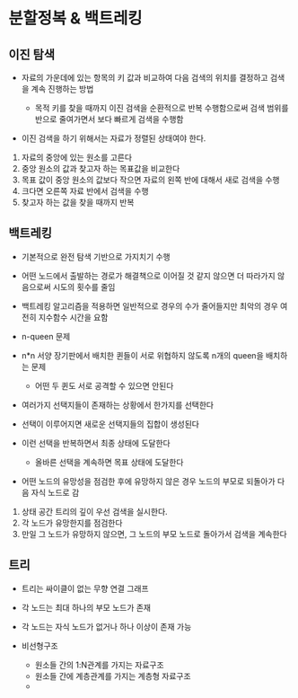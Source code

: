 # 분할정복 & 백트레킹

## 이진 탐색

- 자료의 가운데에 있는 항목의 키 값과 비교하여 다음 검색의 위치를 결정하고 검색을 계속 진행하는 방법

  - 목적 키를 찾을 때까지 이진 검색을 순환적으로 반복 수행함으로써 검색 범위를 반으로 줄여가면서 보다 빠르게 검색을 수행함

- 이진 검색을 하기 위해서는 자료가 정렬된 상태여야 한다.

1. 자료의 중앙에 있는 원소를 고른다
2. 중앙 원소의 값과 찾고자 하는 목표값을 비교한다
3. 목표 값이 중앙 원소의 값보다 작으면 자료의 왼쪽 반에 대해서 새로 검색을 수행
4. 크다면 오른쪽 자료 반에서 검색을 수행
5. 찾고자 하는 값을 찾을 때까지 반복

## 백트레킹

- 기본적으로 완전 탐색 기반으로 가지치기 수행
- 어떤 노드에서 출발하는 경로가 해결책으로 이어질 것 같지 않으면 더 따라가지 않음으로써 시도의 횟수를 줄임
- 백트레킹 알고리즘을 적용하면 일반적으로 경우의 수가 줄어들지만 최악의 경우 여전히 지수함수 시간을 요함

- n-queen 문제
- n\*n 서양 장기판에서 배치한 퀸들이 서로 위협하지 않도록 n개의 queen을 배치하는 문제
  - 어떤 두 퀸도 서로 공격할 수 있으면 안된다
- 여러가지 선택지들이 존재하는 상황에서 한가지를 선택한다
- 선택이 이루어지면 새로운 선택지들의 집합이 생성된다
- 이런 선택을 반복하면서 최종 상태에 도달한다

  - 올바른 선택을 계속하면 목표 상태에 도달한다

- 어떤 노드의 유망성을 점검한 후에 유망하지 않은 경우 노드의 부모로 되돌아가 다음 자식 노드로 감

1. 상태 공간 트리의 깊이 우선 검색을 실시한다.
2. 각 노드가 유망한지를 점검한다
3. 만일 그 노드가 유망하지 않으면, 그 노드의 부모 노드로 돌아가서 검색을 계속한다


## 트리
- 트리는 싸이클이 없는 무향 연결 그래프
- 각 노드는 최대 하나의 부모 노드가 존재
- 각 노드는 자식 노드가 없거나 하나 이상이 존재 가능

- 비선형구조
  - 원소들 간의 1:N관계를 가지는 자료구조
  - 원소들 간에 계층관계를 가지는 계층형 자료구조
  - 
